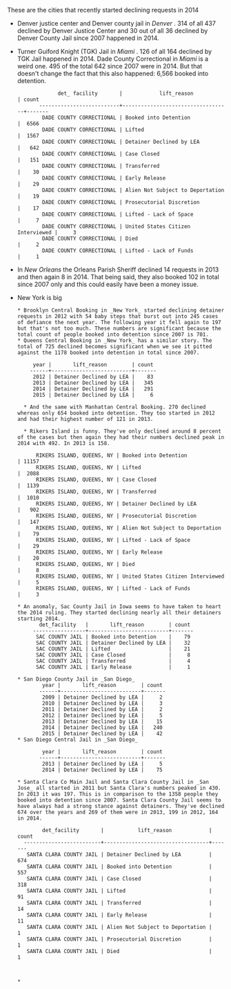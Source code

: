 

These are the cities that recently started declining requests in 2014

 * Denver justice center and Denver county jail  in _Denver_ . 314 of all 437 declined by Denver Justice Center and 30 out of all 36 declined by Denver County Jail since 2007 happened in 2014.
 * Turner Guiford Knight (TGK) Jail in _Miami_ . 126 of all 164 declined by TGK Jail happened in 2014. Dade County Correctional in _Miami_ is a weird one. 495 of the total 642 since 2007 were in 2014. But that doesn't change the fact that this also happened: 6,566 booked into detention.
    
                    det_ facility       |            lift_reason            | count
              --------------------------+-----------------------------------+-------
               DADE COUNTY CORRECTIONAL | Booked into Detention             |  6566
               DADE COUNTY CORRECTIONAL | Lifted                            |  1567
               DADE COUNTY CORRECTIONAL | Detainer Declined by LEA          |   642
               DADE COUNTY CORRECTIONAL | Case Closed                       |   151
               DADE COUNTY CORRECTIONAL | Transferred                       |    30
               DADE COUNTY CORRECTIONAL | Early Release                     |    29
               DADE COUNTY CORRECTIONAL | Alien Not Subject to Deportation  |    19
               DADE COUNTY CORRECTIONAL | Prosecutorial Discretion          |    17
               DADE COUNTY CORRECTIONAL | Lifted - Lack of Space            |     7
               DADE COUNTY CORRECTIONAL | United States Citizen Interviewed |     3
               DADE COUNTY CORRECTIONAL | Died                              |     2
               DADE COUNTY CORRECTIONAL | Lifted - Lack of Funds            |     1
      
   
* In _New Orleans_ the Orleans Parish Sheriff declined 14 requests in 2013 and then again 8 in 2014. That being said, they also booked 102 in total since 2007 only and this could easily have been a money issue.
    
* New York is big
       
      * Brooklyn Central Booking in _New York_ started declining detainer requests in 2012 with 54 baby steps that burst out into 245 cases of defiance the next year. The following year it fell again to 197 but that's not too much. These numbers are significant because the total count of people booked into detention since 2007 is 701.
      * Queens Central Booking in _New York_ has a similar story. The total of 725 declined becomes significant when we see it pitted against the 1178 booked into detention in total since 2007.
        
           year |       lift_reason        | count
          ------+--------------------------+-------
           2012 | Detainer Declined by LEA |    83
           2013 | Detainer Declined by LEA |   345
           2014 | Detainer Declined by LEA |   291
           2015 | Detainer Declined by LEA |     6
              
        * And the same with Manhattan Central Booking. 270 declined whereas only 654 booked into detention. They too started in 2012 and had their highest number of 121 in 2013.
        
        * Rikers Island is funny. They've only declined around 8 percent of the cases but then again they had their numbers declined peak in 2014 with 492. In 2013 is 158.

            RIKERS ISLAND, QUEENS, NY | Booked into Detention             | 11157
            RIKERS ISLAND, QUEENS, NY | Lifted                            |  2088
            RIKERS ISLAND, QUEENS, NY | Case Closed                       |  1139
            RIKERS ISLAND, QUEENS, NY | Transferred                       |  1010
            RIKERS ISLAND, QUEENS, NY | Detainer Declined by LEA          |   902
            RIKERS ISLAND, QUEENS, NY | Prosecutorial Discretion          |   147
            RIKERS ISLAND, QUEENS, NY | Alien Not Subject to Deportation  |    79
            RIKERS ISLAND, QUEENS, NY | Lifted - Lack of Space            |    29
            RIKERS ISLAND, QUEENS, NY | Early Release                     |    20
            RIKERS ISLAND, QUEENS, NY | Died                              |     8
            RIKERS ISLAND, QUEENS, NY | United States Citizen Interviewed |     5
            RIKERS ISLAND, QUEENS, NY | Lifted - Lack of Funds            |     3

      * An anomaly, Sac County Jail in Iowa seems to have taken to heart the 2014 ruling. They started declining nearly all their detainers starting 2014.
             det_facility   |       lift_reason        | count
           -----------------+--------------------------+-------
            SAC COUNTY JAIL | Booked into Detention    |    79
            SAC COUNTY JAIL | Detainer Declined by LEA |    32
            SAC COUNTY JAIL | Lifted                   |    21
            SAC COUNTY JAIL | Case Closed              |     8
            SAC COUNTY JAIL | Transferred              |     4
            SAC COUNTY JAIL | Early Release            |     1

      * San Diego County Jail in _San Diego_
              year |       lift_reason        | count
             ------+--------------------------+-------
              2009 | Detainer Declined by LEA |     2
              2010 | Detainer Declined by LEA |     3
              2011 | Detainer Declined by LEA |     2
              2012 | Detainer Declined by LEA |     5
              2013 | Detainer Declined by LEA |    15
              2014 | Detainer Declined by LEA |   240
              2015 | Detainer Declined by LEA |    42
      * San Diego Central Jail in _San Diego_

              year |       lift_reason        | count
             ------+--------------------------+-------
              2013 | Detainer Declined by LEA |     5
              2014 | Detainer Declined by LEA |    75

      * Santa Clara Co Main Jail and Santa Clara County Jail in _San Jose_ all started in 2011 but Santa Clara's numbers peaked in 430. In 2013 it was 197. This is in comparison to the 1358 people they booked into detention since 2007. Santa Clara County Jail seems to have always had a strong stance against detainers. They've declined 674 over the years and 269 of them were in 2013, 199 in 2012, 164 in 2014.

              det_facility       |           lift_reason            | count
        -------------------------+----------------------------------+-------
         SANTA CLARA COUNTY JAIL | Detainer Declined by LEA         |   674
         SANTA CLARA COUNTY JAIL | Booked into Detention            |   557
         SANTA CLARA COUNTY JAIL | Case Closed                      |   318
         SANTA CLARA COUNTY JAIL | Lifted                           |    91
         SANTA CLARA COUNTY JAIL | Transferred                      |    14
         SANTA CLARA COUNTY JAIL | Early Release                    |    11
         SANTA CLARA COUNTY JAIL | Alien Not Subject to Deportation |     1
         SANTA CLARA COUNTY JAIL | Prosecutorial Discretion         |     1
         SANTA CLARA COUNTY JAIL | Died                             |     1



      *

